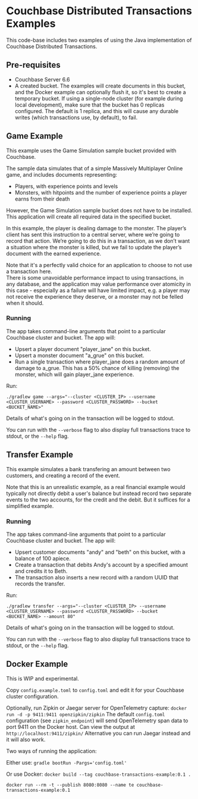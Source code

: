 # Couchbase Distributed Transactions Examples
This code-base includes two examples of using the Java implementation of Couchbase Distributed Transactions.

## Pre-requisites

- Couchbase Server 6.6
- A created bucket.  The examples will create documents in this bucket, and the Docker example can optionally flush it, so it's best to create a temporary bucket.
  If using a single-node cluster (for example during local development), make sure that the bucket has 0 replicas configured.
  The default is 1 replica, and this will cause any durable writes (which transactions use, by default), to fail.

## Game Example
This example uses the Game Simulation sample bucket provided with Couchbase.

The sample data simulates that of a simple Massively Multiplayer Online game, and includes documents representing:

* Players, with experience points and levels
* Monsters, with hitpoints and the number of experience points a player earns from their death

However, the Game Simulation sample bucket does not have to be installed.  This application will create all required
data in the specified bucket.

In this example, the player is dealing damage to the monster.  The player’s client has sent this instruction to a central
server, where we’re going to record that action.  We’re going to do this in a transaction, as we don’t want a situation
where the monster is killed, but we fail to update the player’s document with the earned experience.

Note that it's a perfectly valid choice for an application to choose to not use a transaction here.  
There is some unavoidable performance impact to using transactions, in any database, and the application may value performance over atomicity in this case - especially as a failure will have limited impact, e.g. a player may not receive the experience they deserve, or a monster may not be felled when it should. 

### Running
The app takes command-line arguments that point to a particular Couchbase cluster and bucket.  The app will:

- Upsert a player document "player_jane" on this bucket.
- Upsert a monster document "a_grue" on this bucket.
- Run a single transaction where player_jane does a random amount of damage to a_grue.  This has a 50% chance of killing
  (removing) the monster, which will gain player_jane experience.

Run:
```
./gradlew game --args="--cluster <CLUSTER_IP> --username <CLUSTER_USERNAME> --password <CLUSTER_PASSWORD> --bucket <BUCKET_NAME>"
```
Details of what's going on in the transaction will be logged to stdout.

You can run with the `--verbose` flag to also display full transactions trace to stdout, or the `--help` flag.

## Transfer Example
This example simulates a bank transfering an amount between two customers, and creating a record of the event.

Note that this is an unrealistic example, as a real financial example would typically not directly debit a user's balance but instead record two separate events to the two accounts, for the credit and the debit.
But it suffices for a simplified example.

### Running
The app takes command-line arguments that point to a particular Couchbase cluster and bucket.  The app will:

- Upsert customer documents "andy" and "beth" on this bucket, with a balance of 100 apiece.
- Create a transaction that debits Andy's account by a specified amount and credits it to Beth.
- The transaction also inserts a new record with a random UUID that records the transfer. 

Run:
```
./gradlew transfer --args="--cluster <CLUSTER_IP> --username <CLUSTER_USERNAME> --password <CLUSTER_PASSWORD> --bucket <BUCKET_NAME> --amount 80"
```

Details of what's going on in the transaction will be logged to stdout.

You can run with the `--verbose` flag to also display full transactions trace to stdout, or the `--help` flag.

## Docker Example
This is WIP and experimental.

Copy `config.example.toml` to `config.toml` and edit it for your Couchbase cluster configuration.

Optionally, run Zipkin or Jaegar server for OpenTelemetry capture:
```docker run -d -p 9411:9411 openzipkin/zipkin```
The default `config.toml` configuration (see `zipkin_endpoint`) will send OpenTelemetry span data to port 9411 on the Docker host.
Can view the output at `http://localhost:9411/zipkin/`
Alternative you can run Jaegar instead and it will also work.

Two ways of running the application:

Either use:
```gradle bootRun -Pargs='config.toml'```

Or use Docker:
```docker build --tag couchbase-transactions-example:0.1 .```

```docker run --rm -t --publish 8080:8080 --name te couchbase-transactions-example:0.1```
